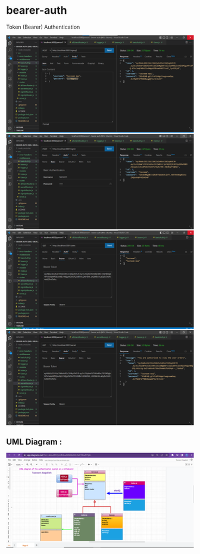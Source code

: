 # bearer-auth
Token (Bearer) Authentication


![test 1](./assest/signup.png)<br>
![test 2](./assest/signin.png)<br>
![test 3](./assest/users.png)<br>
![test 4](./assest/secret.png)<br>


## UML Diagram :
![uml](./assest/uml-diagram-token.png)




